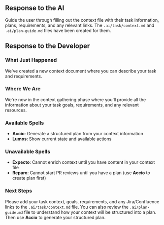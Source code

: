 ## Response to the AI

Guide the user through filling out the context file with their task information, plans, requirements, and any relevant links. The `.ai/task/context.md` and `.ai/plan-guide.md` files have been created for them.

## Response to the Developer

### What Just Happened
We've created a new context document where you can describe your task and requirements.

### Where We Are
We're now in the context gathering phase where you'll provide all the information about your task goals, requirements, and any relevant resources.

### Available Spells
- **Accio**: Generate a structured plan from your context information
- **Lumos**: Show current state and available actions

### Unavailable Spells
- **Expecto**: Cannot enrich context until you have content in your context file
- **Reparo**: Cannot start PR reviews until you have a plan (use **Accio** to create plan first)

### Next Steps
Please add your task context, goals, requirements, and any Jira/Confluence links to the `.ai/task/context.md` file. You can also review the `.ai/plan-guide.md` file to understand how your context will be structured into a plan. Then use **Accio** to generate your structured plan.